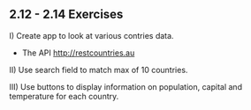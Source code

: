 ## 2.12 - 2.14 Exercises

I) Create app to look at various contries data.

- The API http://restcountries.au

II) Use search field to match max of 10 countries.

III) Use buttons to display information on population, capital and temperature for each country.
